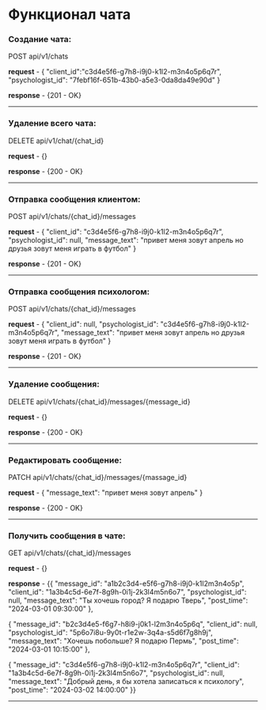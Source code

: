﻿# Функционал чата

### Создание чата:

POST api/v1/chats

**request** - { 
"client_id":"c3d4e5f6-g7h8-i9j0-k1l2-m3n4o5p6q7r",
"psychologist_id": "7febf16f-651b-43b0-a5e3-0da8da49e90d"
}

**response** - {201 - OK}

---

### Удаление всего чата:

DELETE api/v1/chat/{chat_id}

**request** - {}

**response** - {200 - OK}

---

### Отправка сообщения клиентом:

POST api/v1/chats/{chat_id}/messages

**request** - {
"client_id": "c3d4e5f6-g7h8-i9j0-k1l2-m3n4o5p6q7r",
"psychologist_id": null,
"message_text": "привет меня зовут апрель но друзья зовут меня играть в футбол"
} 

**response** - {201 - OK}

---

### Отправка сообщения психологом:

POST api/v1/chats/{chat_id}/messages

**request** - {
"client_id": null,
"psychologist_id": "c3d4e5f6-g7h8-i9j0-k1l2-m3n4o5p6q7r",
"message_text": "привет меня зовут апрель но друзья зовут меня играть в футбол"
}

**response** - {201 - OK}

---

### Удаление сообщения:

DELETE api/v1/chats/{chat_id}/messages/{message_id}

**request** - {}

**response** - {200 - OK}

---

### Редактировать сообщение:

PATCH api/v1/chats/{chat_id}/messages/{massage_id}

**request** - { 
"message_text": "привет меня зовут апрель"
}

**response** - {200 - OK}

---

### Получить сообщения в чате: 

GET api/v1/chats/{chat_id}/messages

**request** - {}

**response** - {{
"message_id": "a1b2c3d4-e5f6-g7h8-i9j0-k1l2m3n4o5p",
"client_id": "1a3b4c5d-6e7f-8g9h-0i1j-2k3l4m5n6o7",
"psychologist_id": null,
"message_text": "Ты хочешь город? Я подарю Тверь",
"post_time": "2024-03-01 09:30:00"
},

{
"message_id": "b2c3d4e5-f6g7-h8i9-j0k1-l2m3n4o5p6q",
"client_id": null,
"psychologist_id": "5p6o7i8u-9y0t-r1e2w-3q4a-s5d6f7g8h9j",
"message_text": "Хочешь побольше? Я подарю Пермь",
"post_time": "2024-03-01 10:15:00"
},

{
"message_id": "c3d4e5f6-g7h8-i9j0-k1l2-m3n4o5p6q7r",
"client_id": "1a3b4c5d-6e7f-8g9h-0i1j-2k3l4m5n6o7",
"psychologist_id": null,
"message_text": "Добрый день, я бы хотела записаться к психологу",
"post_time": "2024-03-02 14:00:00"
}}

---





